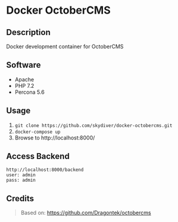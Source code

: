 # Docker OctoberCMS

## Description
Docker development container for OctoberCMS

## Software
* Apache
* PHP 7.2
* Percona 5.6

## Usage
1. `git clone https://github.com/skydiver/docker-octobercms.git`
2. `docker-compose up`
3. Browse to http://localhost:8000/

## Access Backend
```
http://localhost:8000/backend
user: admin
pass: admin
```

## Credits
> Based on: https://github.com/Dragontek/octobercms
